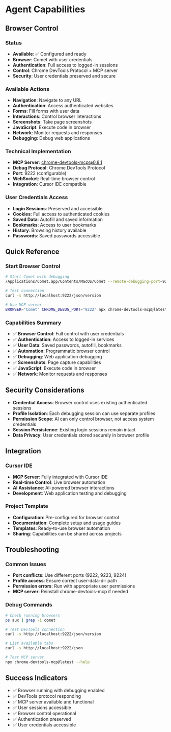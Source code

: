 # Agent Capabilities

## Browser Control

### Status

- **Available**: ✅ Configured and ready
- **Browser**: Comet with user credentials
- **Authentication**: Full access to logged-in sessions
- **Control**: Chrome DevTools Protocol + MCP server
- **Security**: User credentials preserved and secure

### Available Actions

- **Navigation**: Navigate to any URL
- **Authentication**: Access authenticated websites
- **Forms**: Fill forms with user data
- **Interactions**: Control browser interactions
- **Screenshots**: Take page screenshots
- **JavaScript**: Execute code in browser
- **Network**: Monitor requests and responses
- **Debugging**: Debug web applications

### Technical Implementation

- **MCP Server**: chrome-devtools-mcp@0.8.1
- **Debug Protocol**: Chrome DevTools Protocol
- **Port**: 9222 (configurable)
- **WebSocket**: Real-time browser control
- **Integration**: Cursor IDE compatible

### User Credentials Access

- **Login Sessions**: Preserved and accessible
- **Cookies**: Full access to authenticated cookies
- **Saved Data**: Autofill and saved information
- **Bookmarks**: Access to user bookmarks
- **History**: Browsing history available
- **Passwords**: Saved passwords accessible

## Quick Reference

### Start Browser Control

```bash
# Start Comet with debugging
/Applications/Comet.app/Contents/MacOS/Comet --remote-debugging-port=9222

# Test connection
curl -s http://localhost:9222/json/version

# Use MCP server
BROWSER="Comet" CHROME_DEBUG_PORT="9222" npx chrome-devtools-mcp@latest --isolated
```

### Capabilities Summary

- ✅ **Browser Control**: Full control with user credentials
- ✅ **Authentication**: Access to logged-in services
- ✅ **User Data**: Saved passwords, autofill, bookmarks
- ✅ **Automation**: Programmatic browser control
- ✅ **Debugging**: Web application debugging
- ✅ **Screenshots**: Page capture capabilities
- ✅ **JavaScript**: Execute code in browser
- ✅ **Network**: Monitor requests and responses

## Security Considerations

- **Credential Access**: Browser control uses existing authenticated sessions
- **Profile Isolation**: Each debugging session can use separate profiles
- **Permission Scope**: AI can only control browser, not access system credentials
- **Session Persistence**: Existing login sessions remain intact
- **Data Privacy**: User credentials stored securely in browser profile

## Integration

### Cursor IDE

- **MCP Server**: Fully integrated with Cursor IDE
- **Real-time Control**: Live browser automation
- **AI Assistance**: AI-powered browser interactions
- **Development**: Web application testing and debugging

### Project Template

- **Configuration**: Pre-configured for browser control
- **Documentation**: Complete setup and usage guides
- **Templates**: Ready-to-use browser automation
- **Sharing**: Capabilities can be shared across projects

## Troubleshooting

### Common Issues

- **Port conflicts**: Use different ports (9222, 9223, 9224)
- **Profile access**: Ensure correct user-data-dir path
- **Permission errors**: Run with appropriate user permissions
- **MCP server**: Reinstall chrome-devtools-mcp if needed

### Debug Commands

```bash
# Check running browsers
ps aux | grep -i comet

# Test DevTools connection
curl -s http://localhost:9222/json/version

# List available tabs
curl -s http://localhost:9222/json

# Test MCP server
npx chrome-devtools-mcp@latest --help
```

## Success Indicators

- ✅ Browser running with debugging enabled
- ✅ DevTools protocol responding
- ✅ MCP server available and functional
- ✅ User sessions accessible
- ✅ Browser control operational
- ✅ Authentication preserved
- ✅ User credentials accessible
